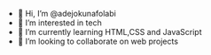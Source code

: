 - 👋 Hi, I’m @adejokunafolabi
- 👀 I’m interested in tech
- 🌱 I’m currently learning HTML,CSS and JavaScript
- 💞️ I’m looking to collaborate on web projects


<!---
adejokunafolabi/adejokunafolabi is a ✨ special ✨ repository because its `README.md` (this file) appears on your GitHub profile.
You can click the Preview link to take a look at your changes.
--->
